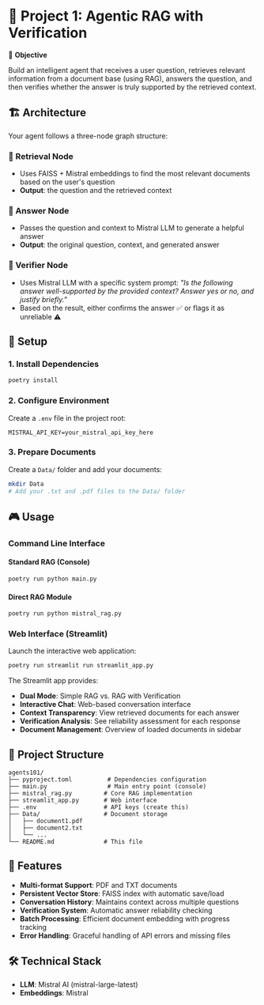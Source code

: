 # 📌 Project 1: Agentic RAG with Verification

🎯 **Objective**

Build an intelligent agent that receives a user question, retrieves relevant information from a document base (using RAG), answers the question, and then verifies whether the answer is truly supported by the retrieved context.

## 🏗️ Architecture

Your agent follows a three-node graph structure:

### 🔸 Retrieval Node
- Uses FAISS + Mistral embeddings to find the most relevant documents based on the user's question
- **Output**: the question and the retrieved context

### 🔸 Answer Node  
- Passes the question and context to Mistral LLM to generate a helpful answer
- **Output**: the original question, context, and generated answer

### 🔸 Verifier Node
- Uses Mistral LLM with a specific system prompt: *"Is the following answer well-supported by the provided context? Answer yes or no, and justify briefly."*
- Based on the result, either confirms the answer ✅ or flags it as unreliable ⚠️

## 🚀 Setup

### 1. Install Dependencies
```bash
poetry install
```

### 2. Configure Environment
Create a `.env` file in the project root:
```env
MISTRAL_API_KEY=your_mistral_api_key_here
```

### 3. Prepare Documents
Create a `Data/` folder and add your documents:
```bash
mkdir Data
# Add your .txt and .pdf files to the Data/ folder
```

## 🎮 Usage

### Command Line Interface

#### Standard RAG (Console)
```bash
poetry run python main.py
```

#### Direct RAG Module
```bash
poetry run python mistral_rag.py
```

### Web Interface (Streamlit)

Launch the interactive web application:
```bash
poetry run streamlit run streamlit_app.py
```

The Streamlit app provides:
- **Dual Mode**: Simple RAG vs. RAG with Verification
- **Interactive Chat**: Web-based conversation interface
- **Context Transparency**: View retrieved documents for each answer
- **Verification Analysis**: See reliability assessment for each response
- **Document Management**: Overview of loaded documents in sidebar

## 📁 Project Structure

```
agents101/
├── pyproject.toml          # Dependencies configuration
├── main.py                 # Main entry point (console)
├── mistral_rag.py         # Core RAG implementation
├── streamlit_app.py       # Web interface
├── .env                   # API keys (create this)
├── Data/                  # Document storage
│   ├── document1.pdf
│   ├── document2.txt
│   └── ...
└── README.md              # This file
```

## 🔧 Features

- **Multi-format Support**: PDF and TXT documents
- **Persistent Vector Store**: FAISS index with automatic save/load
- **Conversation History**: Maintains context across multiple questions
- **Verification System**: Automatic answer reliability checking
- **Batch Processing**: Efficient document embedding with progress tracking
- **Error Handling**: Graceful handling of API errors and missing files

## 🛠️ Technical Stack

- **LLM**: Mistral AI (mistral-large-latest)
- **Embeddings**: Mistral